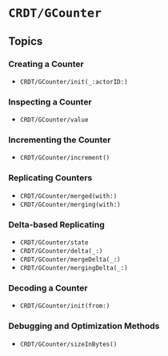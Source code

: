 # ``CRDT/GCounter``

## Topics

### Creating a Counter

- ``CRDT/GCounter/init(_:actorID:)``

### Inspecting a Counter

- ``CRDT/GCounter/value``

### Incrementing the Counter

- ``CRDT/GCounter/increment()``

### Replicating Counters

- ``CRDT/GCounter/merged(with:)``
- ``CRDT/GCounter/merging(with:)``

### Delta-based Replicating

- ``CRDT/GCounter/state``
- ``CRDT/GCounter/delta(_:)``
- ``CRDT/GCounter/mergeDelta(_:)``
- ``CRDT/GCounter/mergingDelta(_:)``

### Decoding a Counter

- ``CRDT/GCounter/init(from:)``

### Debugging and Optimization Methods

- ``CRDT/GCounter/sizeInBytes()``

